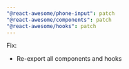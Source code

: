```yaml
---
"@react-awesome/phone-input": patch
"@react-awesome/components": patch
"@react-awesome/hooks": patch
---
```


Fix:

- Re-export all components and hooks
